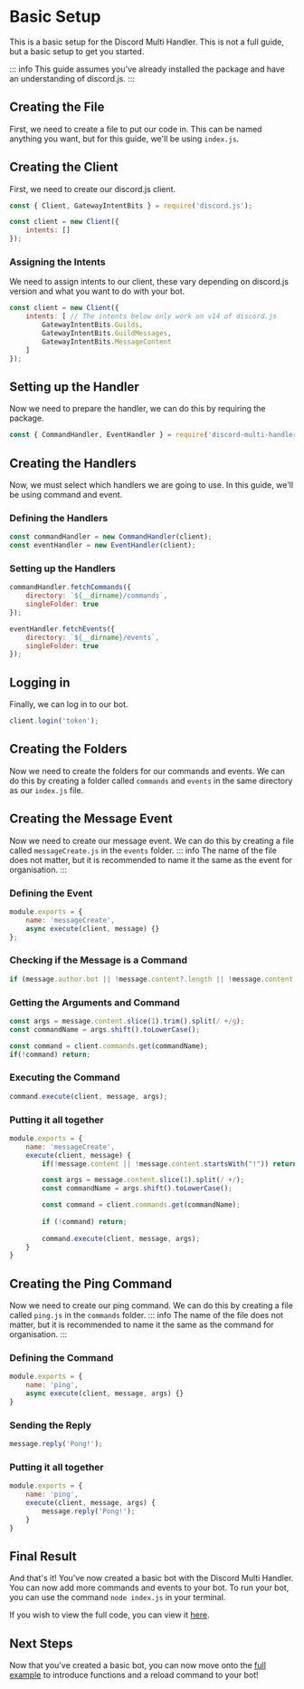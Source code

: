 # Basic Setup
This is a basic setup for the Discord Multi Handler. This is not a full guide, but a basic setup to get you started.

::: info
This guide assumes you've already installed the package and have an understanding of discord.js.
:::
## Creating the File
First, we need to create a file to put our code in. This can be named anything you want, but for this guide, we'll be using `index.js`.

## Creating the Client
First, we need to create our discord.js client.
```js
const { Client, GatewayIntentBits } = require('discord.js');

const client = new Client({
    intents: []
});
```

### Assigning the Intents
We need to assign intents to our client, these vary depending on discord.js version and what you want to do with your bot.
```js
const client = new Client({
    intents: [ // The intents below only work on v14 of discord.js
        GatewayIntentBits.Guilds,
        GatewayIntentBits.GuildMessages,
        GatewayIntentBits.MessageContent
    ]
});
```

## Setting up the Handler
Now we need to prepare the handler, we can do this by requiring the package.
```js
const { CommandHandler, EventHandler } = require('discord-multi-handler');
```

## Creating the Handlers
Now, we must select which handlers we are going to use. In this guide, we'll be using command and event.

### Defining the Handlers
```js
const commandHandler = new CommandHandler(client);
const eventHandler = new EventHandler(client);
```
### Setting up the Handlers
```js
commandHandler.fetchCommands({
    directory: `${__dirname}/commands`,
    singleFolder: true
});

eventHandler.fetchEvents({
    directory: `${__dirname}/events`,
    singleFolder: true
});
```

## Logging in
Finally, we can log in to our bot.
```js
client.login('token');
```

## Creating the Folders
Now we need to create the folders for our commands and events. We can do this by creating a folder called `commands` and `events` in the same directory as our `index.js` file.

## Creating the Message Event
Now we need to create our message event. We can do this by creating a file called `messageCreate.js` in the `events` folder.
::: info
The name of the file does not matter, but it is recommended to name it the same as the event for organisation.
:::

### Defining the Event
```js
module.exports = {
    name: 'messageCreate',
    async execute(client, message) {}
};
```

### Checking if the Message is a Command
```js
if (message.author.bot || !message.content?.length || !message.content.startsWith("!")) return;
```

### Getting the Arguments and Command
```js
const args = message.content.slice(1).trim().split(/ +/g);
const commandName = args.shift().toLowerCase();

const command = client.commands.get(commandName);
if(!command) return;
```

### Executing the Command
```js
command.execute(client, message, args);
```

### Putting it all together
```js
module.exports = {
    name: 'messageCreate',
    execute(client, message) {
        if(!message.content || !message.content.startsWith("!")) return;

        const args = message.content.slice(1).split(/ +/);
        const commandName = args.shift().toLowerCase();

        const command = client.commands.get(commandName);
        
        if (!command) return;
        
        command.execute(client, message, args);
    }
}
```

## Creating the Ping Command
Now we need to create our ping command. We can do this by creating a file called `ping.js` in the `commands` folder.
::: info
The name of the file does not matter, but it is recommended to name it the same as the command for organisation.
:::

### Defining the Command
```js
module.exports = {
    name: 'ping',
    async execute(client, message, args) {}
}
```

### Sending the Reply
```js
message.reply('Pong!');
```

### Putting it all together
```js
module.exports = {
    name: 'ping',
    execute(client, message, args) {
        message.reply('Pong!');
    }
}
```

## Final Result
And that's it! You've now created a basic bot with the Discord Multi Handler. You can now add more commands and events to your bot.
To run your bot, you can use the command `node index.js` in your terminal.

If you wish to view the full code, you can view it [here](https://github.com/Assistants-Center/discord-handler/tree/main/example/basic-cjs/).

## Next Steps
Now that you've created a basic bot, you can now move onto the [full example](/discord-multi-handler/getting-started/full-example) to introduce functions and a reload command to your bot!